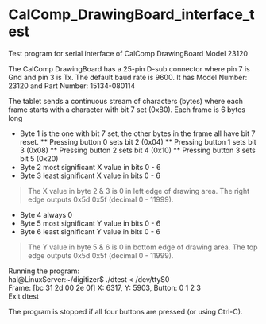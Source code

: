 # CalComp_DrawingBoard_interface_test
Test program for serial interface of CalComp DrawingBoard Model 23120

The CalComp DrawingBoard has a 25-pin D-sub connector where pin 7 is Gnd and pin 3 is Tx.
The default baud rate is 9600.
It has Model Number: 23120 and Part Number: 15134-080114

The tablet sends a continuous stream of characters (bytes) where each frame starts with a character with bit 7 set (0x80).
Each frame is 6 bytes long
* Byte 1 is the one with bit 7 set, the other bytes in the frame all have bit 7 reset.
** Pressing button 0 sets bit 2 (0x04)
** Pressing button 1 sets bit 3 (0x08)
** Pressing button 2 sets bit 4 (0x10)
** Pressing button 3 sets bit 5 (0x20)
* Byte 2 most significant X value in bits 0 - 6
* Byte 3 least significant X value in bits 0 - 6
> The X value in byte 2 & 3 is 0 in left edge of drawing area. The right edge outputs 0x5d 0x5f (decimal 0 - 11999).
* Byte 4 always 0
* Byte 5 most significant Y value in bits 0 - 6
* Byte 6 least significant Y value in bits 0 - 6
> The Y value in byte 5 & 6 is 0 in bottom edge of drawing area. The top edge outputs 0x5d 0x5f (decimal 0 - 11999).

Running the program:<br>
    hal@LinuxServer:~/digitizer$ ./dtest < /dev/ttyS0<br>
    Frame: [bc 31 2d 00 2e 0f]  X:  6317, Y:  5903, Button: 0 1 2 3 <br>
    Exit dtest<br>

The program is stopped if all four buttons are pressed (or using Ctrl-C).
